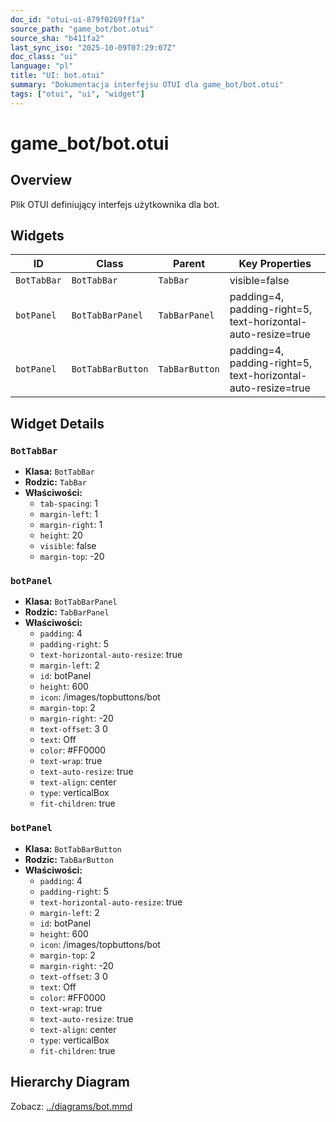 ```yaml
---
doc_id: "otui-ui-879f0269ff1a"
source_path: "game_bot/bot.otui"
source_sha: "b411fa2"
last_sync_iso: "2025-10-09T07:29:07Z"
doc_class: "ui"
language: "pl"
title: "UI: bot.otui"
summary: "Dokumentacja interfejsu OTUI dla game_bot/bot.otui"
tags: ["otui", "ui", "widget"]
---
```


# game_bot/bot.otui

## Overview

Plik OTUI definiujący interfejs użytkownika dla bot.

## Widgets

| ID | Class | Parent | Key Properties |
|----|-------|--------|----------------|
| `BotTabBar` | `BotTabBar` | `TabBar` | visible=false |
| `botPanel` | `BotTabBarPanel` | `TabBarPanel` | padding=4, padding-right=5, text-horizontal-auto-resize=true |
| `botPanel` | `BotTabBarButton` | `TabBarButton` | padding=4, padding-right=5, text-horizontal-auto-resize=true |

## Widget Details

### `BotTabBar`

- **Klasa:** `BotTabBar`
- **Rodzic:** `TabBar`
- **Właściwości:**
  - `tab-spacing`: 1
  - `margin-left`: 1
  - `margin-right`: 1
  - `height`: 20
  - `visible`: false
  - `margin-top`: -20

### `botPanel`

- **Klasa:** `BotTabBarPanel`
- **Rodzic:** `TabBarPanel`
- **Właściwości:**
  - `padding`: 4
  - `padding-right`: 5
  - `text-horizontal-auto-resize`: true
  - `margin-left`: 2
  - `id`: botPanel
  - `height`: 600
  - `icon`: /images/topbuttons/bot
  - `margin-top`: 2
  - `margin-right`: -20
  - `text-offset`: 3 0
  - `text`: Off
  - `color`: #FF0000
  - `text-wrap`: true
  - `text-auto-resize`: true
  - `text-align`: center
  - `type`: verticalBox
  - `fit-children`: true

### `botPanel`

- **Klasa:** `BotTabBarButton`
- **Rodzic:** `TabBarButton`
- **Właściwości:**
  - `padding`: 4
  - `padding-right`: 5
  - `text-horizontal-auto-resize`: true
  - `margin-left`: 2
  - `id`: botPanel
  - `height`: 600
  - `icon`: /images/topbuttons/bot
  - `margin-top`: 2
  - `margin-right`: -20
  - `text-offset`: 3 0
  - `text`: Off
  - `color`: #FF0000
  - `text-wrap`: true
  - `text-auto-resize`: true
  - `text-align`: center
  - `type`: verticalBox
  - `fit-children`: true

## Hierarchy Diagram

Zobacz: [../diagrams/bot.mmd](../diagrams/bot.mmd)
